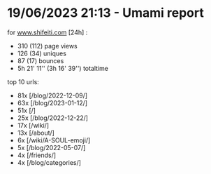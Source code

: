 # 19/06/2023 21:13 - Umami report
for www.shifeiti.com [24h] :

 - 310 (112) page views
 - 126 (34) uniques
 - 87 (17) bounces
 - 5h 21' 11'' (3h 16' 39'') totaltime


top 10 urls:
 - 81x [/blog/2022-12-09/]
 - 63x [/blog/2023-01-12/]
 - 51x [/]
 - 25x [/blog/2022-12-22/]
 - 17x [/wiki/]
 - 13x [/about/]
 - 6x [/wiki/A-SOUL-emoji/]
 - 5x [/blog/2022-05-07/]
 - 4x [/friends/]
 - 4x [/blog/categories/]


